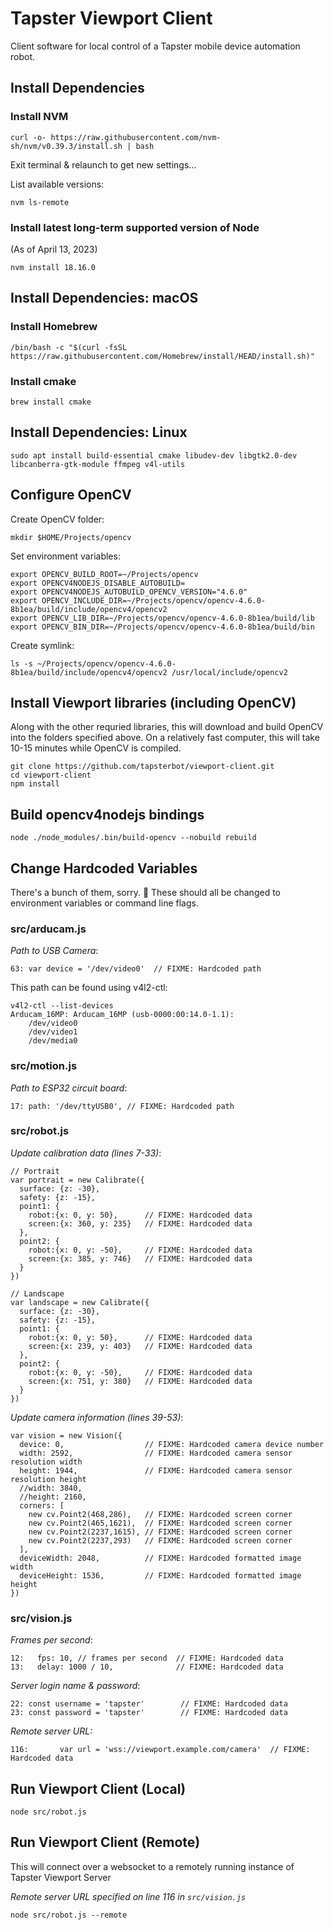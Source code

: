 # Tapster Viewport Client
Client software for local control of a Tapster mobile device automation robot.

## Install Dependencies


### Install NVM

    curl -o- https://raw.githubusercontent.com/nvm-sh/nvm/v0.39.3/install.sh | bash

Exit terminal & relaunch to get new settings...

List available versions:

    nvm ls-remote

### Install latest long-term supported version of Node

(As of April 13, 2023)

    nvm install 18.16.0

## Install Dependencies: macOS

### Install Homebrew

    /bin/bash -c "$(curl -fsSL https://raw.githubusercontent.com/Homebrew/install/HEAD/install.sh)"

### Install cmake

    brew install cmake

## Install Dependencies: Linux

    sudo apt install build-essential cmake libudev-dev libgtk2.0-dev libcanberra-gtk-module ffmpeg v4l-utils


## Configure OpenCV

Create OpenCV folder:

    mkdir $HOME/Projects/opencv

Set environment variables:

    export OPENCV_BUILD_ROOT=~/Projects/opencv
    export OPENCV4NODEJS_DISABLE_AUTOBUILD=
    export OPENCV4NODEJS_AUTOBUILD_OPENCV_VERSION="4.6.0"
    export OPENCV_INCLUDE_DIR=~/Projects/opencv/opencv-4.6.0-8b1ea/build/include/opencv4/opencv2
    export OPENCV_LIB_DIR=~/Projects/opencv/opencv-4.6.0-8b1ea/build/lib
    export OPENCV_BIN_DIR=~/Projects/opencv/opencv-4.6.0-8b1ea/build/bin

Create symlink:

    ls -s ~/Projects/opencv/opencv-4.6.0-8b1ea/build/include/opencv4/opencv2 /usr/local/include/opencv2

## Install Viewport libraries (including OpenCV)
Along with the other requried libraries, this will download and build OpenCV into the folders specified above. On a relatively fast computer, this will take 10-15 minutes while OpenCV is compiled.

    git clone https://github.com/tapsterbot/viewport-client.git
    cd viewport-client
    npm install

## Build opencv4nodejs bindings

    node ./node_modules/.bin/build-opencv --nobuild rebuild


## Change Hardcoded Variables
There's a bunch of them, sorry. 😬 These should all be changed to environment variables or command line flags.

### src/arducam.js

*Path to USB Camera*:

    63: var device = '/dev/video0'  // FIXME: Hardcoded path


This path can be found using v4l2-ctl:

    v4l2-ctl --list-devices
    Arducam_16MP: Arducam_16MP (usb-0000:00:14.0-1.1):
	    /dev/video0
        /dev/video1
        /dev/media0


### src/motion.js

*Path to ESP32 circuit board*:

    17: path: '/dev/ttyUSB0', // FIXME: Hardcoded path


### src/robot.js

*Update calibration data (lines 7-33)*:

    // Portrait
    var portrait = new Calibrate({
      surface: {z: -30},
      safety: {z: -15},
      point1: {
        robot:{x: 0, y: 50},      // FIXME: Hardcoded data
        screen:{x: 360, y: 235}   // FIXME: Hardcoded data
      },
      point2: {
        robot:{x: 0, y: -50},     // FIXME: Hardcoded data
        screen:{x: 385, y: 746}   // FIXME: Hardcoded data
      }
    })

    // Landscape
    var landscape = new Calibrate({
      surface: {z: -30},
      safety: {z: -15},
      point1: {
        robot:{x: 0, y: 50},      // FIXME: Hardcoded data
        screen:{x: 239, y: 403}   // FIXME: Hardcoded data
      },
      point2: {
        robot:{x: 0, y: -50},     // FIXME: Hardcoded data
        screen:{x: 751, y: 380}   // FIXME: Hardcoded data
      }
    })

*Update camera information (lines 39-53)*:

    var vision = new Vision({
      device: 0,                  // FIXME: Hardcoded camera device number
      width: 2592,                // FIXME: Hardcoded camera sensor resolution width
      height: 1944,               // FIXME: Hardcoded camera sensor resolution height
      //width: 3840,
      //height: 2160,
      corners: [
        new cv.Point2(468,286),   // FIXME: Hardcoded screen corner
        new cv.Point2(465,1621),  // FIXME: Hardcoded screen corner
        new cv.Point2(2237,1615), // FIXME: Hardcoded screen corner
        new cv.Point2(2237,293)   // FIXME: Hardcoded screen corner
      ],
      deviceWidth: 2048,          // FIXME: Hardcoded formatted image width
      deviceHeight: 1536,         // FIXME: Hardcoded formatted image height
    })


### src/vision.js

*Frames per second*:

    12:   fps: 10, // frames per second  // FIXME: Hardcoded data
    13:   delay: 1000 / 10,              // FIXME: Hardcoded data


*Server login name & password*:

    22: const username = 'tapster'        // FIXME: Hardcoded data
    23: const password = 'tapster'        // FIXME: Hardcoded data

*Remote server URL:*

    116:       var url = 'wss://viewport.example.com/camera'  // FIXME: Hardcoded data


## Run Viewport Client (Local)

    node src/robot.js
    
## Run Viewport Client (Remote)
This will connect over a websocket to a remotely running instance of Tapster Viewport Server

*Remote server URL specified on line 116 in `src/vision.js`*

    node src/robot.js --remote    
